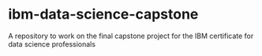 # ibm-data-science-capstone
A repository to work on the final capstone project for the IBM certificate for data science professionals
